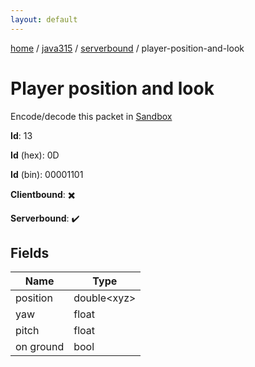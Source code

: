 ```yaml
---
layout: default
---
```


[home](/)  /  [java315](/protocol/java315)  /  [serverbound](/protocol/java315/serverbound)  /  player-position-and-look

# Player position and look

Encode/decode this packet in [Sandbox](../../../sandbox/java315#serverbound.player_position_and_look)

**Id**: 13

**Id** (hex): 0D

**Id** (bin): 00001101

**Clientbound**: ✖️

**Serverbound**: ✔️

## Fields

Name | Type
---|---
position | double&lt;xyz&gt;
yaw | float
pitch | float
on ground | bool
